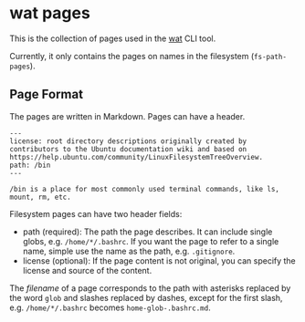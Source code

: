 # wat pages

This is the collection of pages used in the [wat](https://github.com/codeZeilen/wat) CLI tool.

Currently, it only contains the pages on names in the filesystem (`fs-path-pages`). 

## Page Format

The pages are written in Markdown. Pages can have a header. 

```
---
license: root directory descriptions originally created by contributors to the Ubuntu documentation wiki and based on https://help.ubuntu.com/community/LinuxFilesystemTreeOverview.
path: /bin
---

/bin is a place for most commonly used terminal commands, like ls, mount, rm, etc.
```

Filesystem pages can have two header fields:
 - path (required):  The path the page describes. It can include single globs, e.g. `/home/*/.bashrc`. If you want the page to refer to a single name, simple use the name as the path, e.g. `.gitignore`.
 - license (optional): If the page content is not original, you can specify the license and source of the content.

The *filename* of a page corresponds to the path with asterisks replaced by the word `glob` and slashes replaced by dashes, except for the first slash, e.g. `/home/*/.bashrc` becomes `home-glob-.bashrc.md`.

